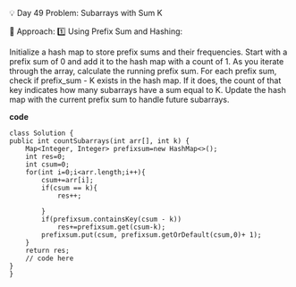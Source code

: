 
💡 Day 49 Problem: Subarrays with Sum K

🧠 Approach:
1️⃣ Using Prefix Sum and Hashing:

Initialize a hash map to store prefix sums and their frequencies.
Start with a prefix sum of 0 and add it to the hash map with a count of 1.
As you iterate through the array, calculate the running prefix sum.
For each prefix sum, check if prefix_sum - K exists in the hash map.
If it does, the count of that key indicates how many subarrays have a sum equal to K.
Update the hash map with the current prefix sum to handle future subarrays.

**code**

    class Solution {
    public int countSubarrays(int arr[], int k) {
        Map<Integer, Integer> prefixsum=new HashMap<>();
        int res=0;
        int csum=0;
        for(int i=0;i<arr.length;i++){
            csum+=arr[i];
            if(csum == k){
                res++;
            
            }
            if(prefixsum.containsKey(csum - k))
                res+=prefixsum.get(csum-k);
            prefixsum.put(csum, prefixsum.getOrDefault(csum,0)+ 1);
        }
        return res;
        // code here
    }
    }
